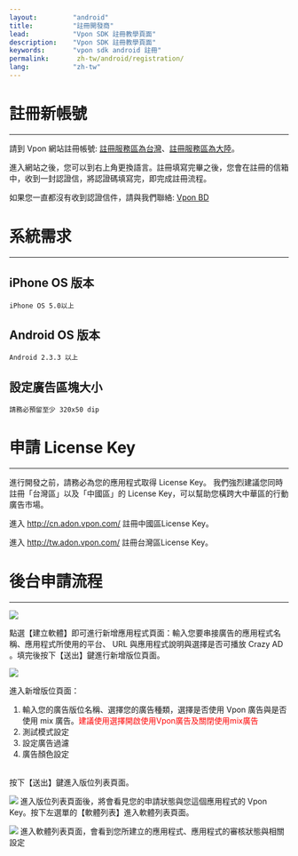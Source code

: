 ```yaml
---
layout:         "android"
title:          "註冊開發商"
lead:           "Vpon SDK 註冊教學頁面"
description:    "Vpon SDK 註冊教學頁面"
keywords:       "vpon sdk android 註冊"
permalink:       zh-tw/android/registration/
lang:           "zh-tw"
---
```


# 註冊新帳號
---

請到 Vpon 網站註冊帳號: [註冊服務區為台灣]、[註冊服務區為大陸]。

進入網站之後，您可以到右上角更換語言。註冊填寫完畢之後，您會在註冊的信箱中，收到一封認證信，將認證碼填寫完，即完成註冊流程。

如果您一直都沒有收到認證信件，請與我們聯絡: [Vpon BD][5]

# 系統需求
---

## iPhone OS 版本

`iPhone OS 5.0以上`

## Android OS 版本

`Android 2.3.3 以上`

## 設定廣告區塊大小

`請務必預留至少 320x50 dip`


# 申請 License Key
---
進行開發之前，請務必為您的應用程式取得 License Key。
我們強烈建議您同時註冊「台灣區」以及「中國區」的 License
Key，可以幫助您橫跨大中華區的行動廣告市場。

進入 <http://cn.adon.vpon.com/> 註冊中國區License Key。

進入 <http://tw.adon.vpon.com/> 註冊台灣區License Key。

# 後台申請流程
---
![][0]

點選【建立軟體】即可進行新增應用程式頁面：輸入您要串接廣告的應用程式名稱、應用程式所使用的平台、
URL 與應用程式說明與選擇是否可播放 Crazy AD
。填完後按下【送出】鍵進行新增版位頁面。

 ![][1]

進入新增版位頁面：

1.  輸入您的廣告版位名稱、選擇您的廣告種類，選擇是否使用 Vpon 廣告與是否使用 mix 廣告。<font color="red">建議使用選擇開啟使用Vpon廣告及關閉使用mix廣告</font>
2.  測試模式設定
3.  設定廣告過濾
4.  廣告顏色設定
<br>
按下【送出】鍵進入版位列表頁面。

 ![][2]
進入版位列表頁面後，將會看見您的申請狀態與您這個應用程式的 Vpon Key。按下左選單的【軟體列表】進入軟體列表頁面。


 ![][3]
進入軟體列表頁面，會看到您所建立的應用程式、應用程式的審核狀態與相關設定


  [註冊服務區為台灣]: http://tw.pub.vpon.com/register.action
  [註冊服務區為大陸]: http://cn.pub.vpon.com/register.action
  [0]: {{site.imgurl}}/SDK400建立應用程式.jpeg
  [1]: {{site.imgurl}}/SDK400新增版位.jpeg
  [2]: {{site.imgurl}}/Trandationchinesefrontserver3.png
  [3]: {{site.imgurl}}/Trandationchinesefrontserver4.png
  [5]: mailto:bd@vpon.com
